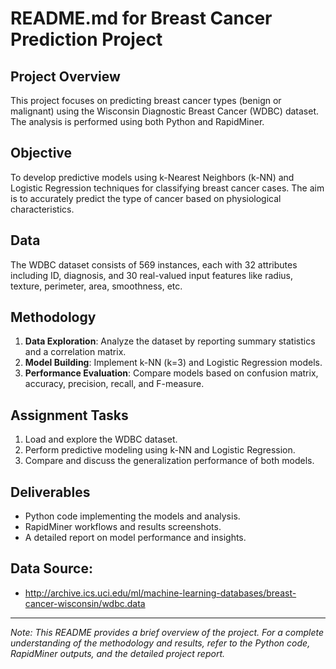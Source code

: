 # README.md for Breast Cancer Prediction Project

## Project Overview
This project focuses on predicting breast cancer types (benign or malignant) using the Wisconsin Diagnostic Breast Cancer (WDBC) dataset. The analysis is performed using both Python and RapidMiner.

## Objective
To develop predictive models using k-Nearest Neighbors (k-NN) and Logistic Regression techniques for classifying breast cancer cases. The aim is to accurately predict the type of cancer based on physiological characteristics.

## Data
The WDBC dataset consists of 569 instances, each with 32 attributes including ID, diagnosis, and 30 real-valued input features like radius, texture, perimeter, area, smoothness, etc.

## Methodology
1. **Data Exploration**: Analyze the dataset by reporting summary statistics and a correlation matrix.
2. **Model Building**: Implement k-NN (k=3) and Logistic Regression models.
3. **Performance Evaluation**: Compare models based on confusion matrix, accuracy, precision, recall, and F-measure.

## Assignment Tasks
1. Load and explore the WDBC dataset.
2. Perform predictive modeling using k-NN and Logistic Regression.
3. Compare and discuss the generalization performance of both models.

## Deliverables
- Python code implementing the models and analysis.
- RapidMiner workflows and results screenshots.
- A detailed report on model performance and insights.

## Data Source:
- http://archive.ics.uci.edu/ml/machine-learning-databases/breast-cancer-wisconsin/wdbc.data

---
*Note: This README provides a brief overview of the project. For a complete understanding of the methodology and results, refer to the Python code, RapidMiner outputs, and the detailed project report.*
